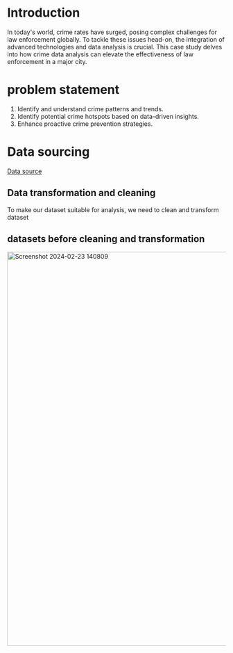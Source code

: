 # Introduction
In today's world, crime rates have surged, posing complex challenges for law enforcement globally. To tackle these issues head-on, the integration of advanced technologies and data analysis is crucial. This case study delves into how crime data analysis can elevate the effectiveness of law enforcement in a major city.
# problem statement
1. Identify and understand crime patterns and trends.
2. Identify potential crime hotspots based on data-driven insights.
3. Enhance proactive crime prevention strategies.
# Data sourcing 
[Data source](https://assets.publishing.service.gov.uk/media/65afb470bc0de3000d187340/prc-pfa-mar2013-onwards-tables-250124.ods)
## Data transformation and cleaning
To make our dataset suitable for analysis, we need to clean and transform dataset
## datasets before cleaning and transformation

<img width="907" alt="Screenshot 2024-02-23 140809" src="https://github.com/Barbiespec/criminal-record/assets/158063327/694cfefd-e6bc-46f9-9c7d-48b22137d5bd">


